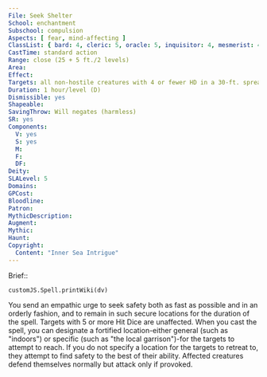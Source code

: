 ```yaml
---
File: Seek Shelter
School: enchantment
Subschool: compulsion
Aspects: [ fear, mind-affecting ]
ClassList: { bard: 4, cleric: 5, oracle: 5, inquisitor: 4, mesmerist: 4, psychic: 5, sorcerer: 5, wizard: 5, summoner: 4, unchained summoner: 4, witch: 5 }
CastTime: standard action
Range: close (25 + 5 ft./2 levels)
Area: 
Effect: 
Targets: all non-hostile creatures with 4 or fewer HD in a 30-ft. spread
Duration: 1 hour/level (D)
Dismissible: yes
Shapeable: 
SavingThrow: Will negates (harmless)
SR: yes
Components:
  V: yes
  S: yes
  M: 
  F: 
  DF: 
Deity: 
SLALevel: 5
Domains: 
GPCost: 
Bloodline: 
Patron: 
MythicDescription: 
Augment: 
Mythic: 
Haunt: 
Copyright:
  Content: "Inner Sea Intrigue"
---
```

Brief:: 

```dataviewjs
customJS.Spell.printWiki(dv)
```

You send an empathic urge to seek safety both as fast as possible and in an orderly fashion, and to remain in such secure locations for the duration of the spell. Targets with 5 or more Hit Dice are unaffected. When you cast the spell, you can designate a fortified location-either general (such as "indoors") or specific (such as "the local garrison")-for the targets to attempt to reach. If you do not specify a location for the targets to retreat to, they attempt to find safety to the best of their ability. Affected creatures defend themselves normally but attack only if provoked.
